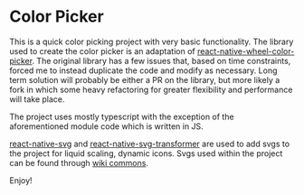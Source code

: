 # Color Picker #

This is a quick color picking project with very basic functionality. The library used to create the color picker is an adaptation of [react-native-wheel-color-picker](https://www.npmjs.com/package/react-native-wheel-color-picker). The original library has a few issues that, based on time constraints, forced me to instead duplicate the code and modify as necessary. Long term solution will probably be either a PR on the library, but more likely a fork in which some heavy refactoring for greater flexibility and performance will take place.

The project uses mostly typescript with the exception of the aforementioned module code which is written in JS.

[react-native-svg](https://github.com/react-native-svg/react-native-svg) and [react-native-svg-transformer](https://github.com/kristerkari/react-native-svg-transformer) are used to add svgs to the project for liquid scaling, dynamic icons. Svgs used within the project can be found through [wiki commons](https://commons.wikimedia.org/wiki/Main_Page).

Enjoy!
